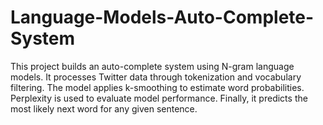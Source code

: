 # Language-Models-Auto-Complete-System
This project builds an auto-complete system using N-gram language models. It processes Twitter data through tokenization and vocabulary filtering. The model applies k-smoothing to estimate word probabilities. Perplexity is used to evaluate model performance. Finally, it predicts the most likely next word for any given sentence.
